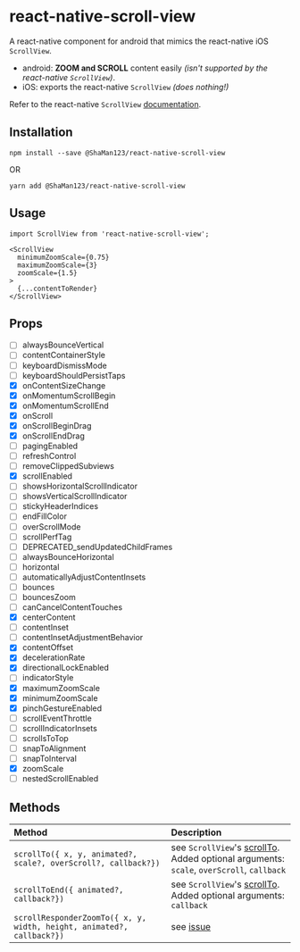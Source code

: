 # react-native-scroll-view
A react-native component for android that mimics the react-native iOS `ScrollView`.

- android: **ZOOM and SCROLL** content easily *(isn't supported by the react-native `ScrollView`)*.
- iOS: exports the react-native `ScrollView` *(does nothing!)*

Refer to the react-native `ScrollView` [documentation](https://facebook.github.io/react-native/docs/scrollview#props).

## Installation
```
npm install --save @ShaMan123/react-native-scroll-view
```
OR
```
yarn add @ShaMan123/react-native-scroll-view
```

## Usage

```
import ScrollView from 'react-native-scroll-view';

<ScrollView
  minimumZoomScale={0.75}
  maximumZoomScale={3}
  zoomScale={1.5}
>
  {...contentToRender}
</ScrollView>

```

## Props
- [ ] alwaysBounceVertical
- [ ] contentContainerStyle
- [ ] keyboardDismissMode
- [ ] keyboardShouldPersistTaps
- [x] onContentSizeChange
- [x] onMomentumScrollBegin
- [x] onMomentumScrollEnd
- [x] onScroll
- [x] onScrollBeginDrag
- [x] onScrollEndDrag
- [ ] pagingEnabled
- [ ] refreshControl
- [ ] removeClippedSubviews
- [x] scrollEnabled
- [ ] showsHorizontalScrollIndicator
- [ ] showsVerticalScrollIndicator
- [ ] stickyHeaderIndices
- [ ] endFillColor
- [ ] overScrollMode
- [ ] scrollPerfTag
- [ ] DEPRECATED_sendUpdatedChildFrames
- [ ] alwaysBounceHorizontal
- [ ] horizontal
- [ ] automaticallyAdjustContentInsets
- [ ] bounces
- [ ] bouncesZoom
- [ ] canCancelContentTouches
- [x] centerContent
- [ ] contentInset
- [ ] contentInsetAdjustmentBehavior
- [x] contentOffset
- [x] decelerationRate
- [x] directionalLockEnabled
- [ ] indicatorStyle
- [x] maximumZoomScale
- [x] minimumZoomScale
- [x] pinchGestureEnabled
- [ ] scrollEventThrottle
- [ ] scrollIndicatorInsets
- [ ] scrollsToTop
- [ ] snapToAlignment
- [ ] snapToInterval
- [x] zoomScale
- [ ] nestedScrollEnabled

## Methods
| Method  | Description |
| :------------ |:---------------| 
| `scrollTo({ x, y, animated?, scale?, overScroll?, callback?})` | see `ScrollView`'s [scrollTo](https://facebook.github.io/react-native/docs/scrollview#scrollto). Added optional arguments: `scale`, `overScroll`, `callback` |
| `scrollToEnd({ animated?, callback?})` | see `ScrollView`'s [scrollTo](https://facebook.github.io/react-native/docs/scrollview#scrolltoend). Added optional arguments: `callback` |
| `scrollResponderZoomTo({ x, y, width, height, animated?, callback?})` |  see [issue](https://github.com/facebook/react-native/issues/9830) |

